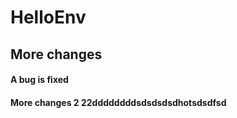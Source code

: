 # HelloEnv
## More changes
#### A bug is fixed








#### More changes 2 22ddddddddsdsdsdsdhotsdsdfsd

